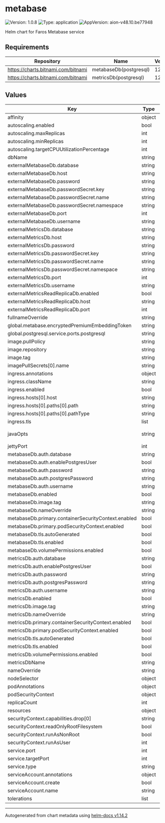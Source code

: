 # metabase

![Version: 1.0.8](https://img.shields.io/badge/Version-1.0.8-informational?style=flat-square) ![Type: application](https://img.shields.io/badge/Type-application-informational?style=flat-square) ![AppVersion: aion-v48.10.be77948](https://img.shields.io/badge/AppVersion-aion--v48.10.be77948-informational?style=flat-square)

Helm chart for Faros Metabase service

## Requirements

| Repository | Name | Version |
|------------|------|---------|
| https://charts.bitnami.com/bitnami | metabaseDb(postgresql) | 12.2.2 |
| https://charts.bitnami.com/bitnami | metricsDb(postgresql) | 12.2.2 |

## Values

| Key | Type | Default | Description |
|-----|------|---------|-------------|
| affinity | object | `{}` |  |
| autoscaling.enabled | bool | `false` |  |
| autoscaling.maxReplicas | int | `3` |  |
| autoscaling.minReplicas | int | `1` |  |
| autoscaling.targetCPUUtilizationPercentage | int | `80` |  |
| dbName | string | `"metabase-db"` |  |
| externalMetabaseDb.database | string | `nil` |  |
| externalMetabaseDb.host | string | `nil` |  |
| externalMetabaseDb.password | string | `nil` |  |
| externalMetabaseDb.passwordSecret.key | string | `""` |  |
| externalMetabaseDb.passwordSecret.name | string | `""` |  |
| externalMetabaseDb.passwordSecret.namespace | string | `""` |  |
| externalMetabaseDb.port | int | `5432` |  |
| externalMetabaseDb.username | string | `nil` |  |
| externalMetricsDb.database | string | `nil` |  |
| externalMetricsDb.host | string | `nil` |  |
| externalMetricsDb.password | string | `nil` |  |
| externalMetricsDb.passwordSecret.key | string | `""` |  |
| externalMetricsDb.passwordSecret.name | string | `""` |  |
| externalMetricsDb.passwordSecret.namespace | string | `""` |  |
| externalMetricsDb.port | int | `5432` |  |
| externalMetricsDb.username | string | `nil` |  |
| externalMetricsReadReplicaDb.enabled | bool | `false` |  |
| externalMetricsReadReplicaDb.host | string | `nil` |  |
| externalMetricsReadReplicaDb.port | int | `5432` |  |
| fullnameOverride | string | `""` |  |
| global.metabase.encryptedPremiumEmbeddingToken | string | `"test"` |  |
| global.postgresql.service.ports.postgresql | string | `"5432"` |  |
| image.pullPolicy | string | `"IfNotPresent"` |  |
| image.repository | string | `"farosai/metabase"` |  |
| image.tag | string | `"aion-v48.10.be77948"` |  |
| imagePullSecrets[0].name | string | `"dockerhub"` |  |
| ingress.annotations | object | `{}` |  |
| ingress.className | string | `""` |  |
| ingress.enabled | bool | `false` |  |
| ingress.hosts[0].host | string | `"metabase.local"` |  |
| ingress.hosts[0].paths[0].path | string | `"/"` |  |
| ingress.hosts[0].paths[0].pathType | string | `"ImplementationSpecific"` |  |
| ingress.tls | list | `[]` |  |
| javaOpts | string | `"-XX:MaxRAMPercentage=80.0 -Xlog:gc:stdout:time"` |  |
| jettyPort | int | `3000` |  |
| metabaseDb.auth.database | string | `"metabase"` |  |
| metabaseDb.auth.enablePostgresUser | bool | `true` |  |
| metabaseDb.auth.password | string | `"metabase"` |  |
| metabaseDb.auth.postgresPassword | string | `"admin"` |  |
| metabaseDb.auth.username | string | `"metabase"` |  |
| metabaseDb.enabled | bool | `true` |  |
| metabaseDb.image.tag | string | `"14.7.0"` |  |
| metabaseDb.nameOverride | string | `"metabase-db"` |  |
| metabaseDb.primary.containerSecurityContext.enabled | bool | `false` |  |
| metabaseDb.primary.podSecurityContext.enabled | bool | `false` |  |
| metabaseDb.tls.autoGenerated | bool | `true` |  |
| metabaseDb.tls.enabled | bool | `true` |  |
| metabaseDb.volumePermissions.enabled | bool | `true` |  |
| metricsDb.auth.database | string | `"metrics"` |  |
| metricsDb.auth.enablePostgresUser | bool | `true` |  |
| metricsDb.auth.password | string | `"metrics"` |  |
| metricsDb.auth.postgresPassword | string | `"admin"` |  |
| metricsDb.auth.username | string | `"metrics"` |  |
| metricsDb.enabled | bool | `true` |  |
| metricsDb.image.tag | string | `"14.7.0"` |  |
| metricsDb.nameOverride | string | `"metrics-db"` |  |
| metricsDb.primary.containerSecurityContext.enabled | bool | `false` |  |
| metricsDb.primary.podSecurityContext.enabled | bool | `false` |  |
| metricsDb.tls.autoGenerated | bool | `true` |  |
| metricsDb.tls.enabled | bool | `true` |  |
| metricsDb.volumePermissions.enabled | bool | `true` |  |
| metricsDbName | string | `"metrics-db"` |  |
| nameOverride | string | `""` |  |
| nodeSelector | object | `{}` |  |
| podAnnotations | object | `{}` |  |
| podSecurityContext | object | `{}` |  |
| replicaCount | int | `1` |  |
| resources | object | `{}` |  |
| securityContext.capabilities.drop[0] | string | `"ALL"` |  |
| securityContext.readOnlyRootFilesystem | bool | `false` |  |
| securityContext.runAsNonRoot | bool | `true` |  |
| securityContext.runAsUser | int | `1000` |  |
| service.port | int | `8080` |  |
| service.targetPort | int | `8080` |  |
| service.type | string | `"ClusterIP"` |  |
| serviceAccount.annotations | object | `{}` |  |
| serviceAccount.create | bool | `true` |  |
| serviceAccount.name | string | `""` |  |
| tolerations | list | `[]` |  |

----------------------------------------------
Autogenerated from chart metadata using [helm-docs v1.14.2](https://github.com/norwoodj/helm-docs/releases/v1.14.2)
